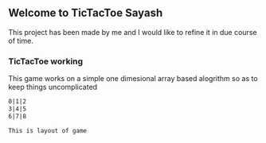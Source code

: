 ## Welcome to TicTacToe Sayash

This project has been made by me and I would like to refine it in due course of time.

### TicTacToe working

This game works on a simple one dimesional array based alogrithm so as to keep things uncomplicated

```markdown
0|1|2
3|4|5
6|7|8

This is layout of game
